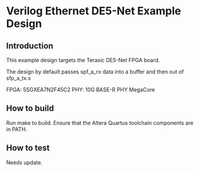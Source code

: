 # Verilog Ethernet DE5-Net Example Design

## Introduction

This example design targets the Terasic DE5-Net FPGA board.

The design by default passes spf_a_rx data into a buffer and then out of sfp_a_tx.s  

FPGA: 5SGXEA7N2F45C2
PHY: 10G BASE-R PHY MegaCore

## How to build

Run make to build.  Ensure that the Altera Quartus toolchain components are
in PATH.  

## How to test

Needs update. 


